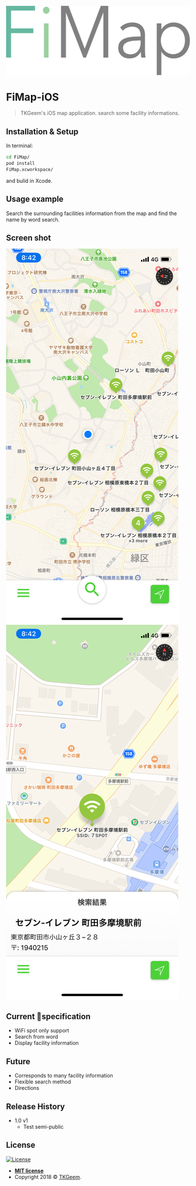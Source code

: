 
![](FiMapLogo.png)

# FiMap-iOS
> TKGeem's iOS map application. search some facility informations.

## Installation & Setup

In terminal:

```bash
cd FiMap/
pod install
FiMap.xcworkspace/
```
and bulid in Xcode.

## Usage example

Search the surrounding facilities information from the map and find the name by word search.

## Screen shot
![](76342EB9-8439-43FF-826A-81CDAF2468A3.png)
![](0ABF5924-D205-46C1-8BA3-706DED30CF68.png)

## Current specification
* WiFi spot only support
* Search from word
* Display facility information

## Future
* Corresponds to many facility information
* Flexible search method
* Directions

## Release History

* 1.0 v1
  * Test semi-public

## License

[![License](http://img.shields.io/:license-mit-blue.svg?style=flat-square)](http://badges.mit-license.org)

- **[MIT license](http://opensource.org/licenses/mit-license.php)**
- Copyright 2018 © <a href="https://github.com/TKGeem" target="_blank">TKGeem</a>.
